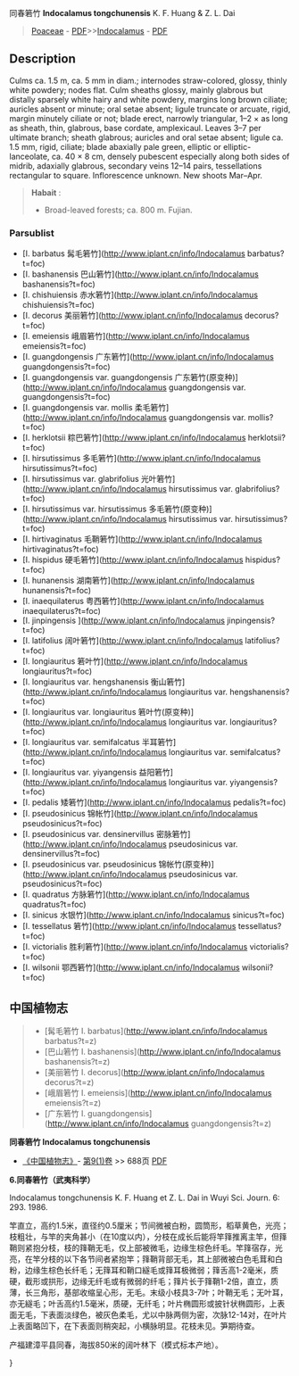 同春箬竹 **Indocalamus tongchunensis** K. F. Huang & Z. L. Dai

> [Poaceae](http://www.iplant.cn/info/Poaceae?t=foc) - [PDF](http://www.iplant.cn/foc/pdf/Poaceae.pdf)>>[Indocalamus](http://www.iplant.cn/info/Indocalamus?t=foc) - [PDF](http://www.iplant.cn/foc/pdf/Indocalamus.pdf)

## Description

Culms ca. 1.5 m, ca. 5 mm in diam.; internodes straw-colored, glossy, thinly white powdery; nodes flat. Culm sheaths glossy, mainly glabrous but distally sparsely white hairy and white powdery, margins long brown ciliate; auricles absent or minute; oral setae absent; ligule truncate or arcuate, rigid, margin minutely ciliate or not; blade erect, narrowly triangular, 1–2 × as long as sheath, thin, glabrous, base cordate, amplexicaul. Leaves 3–7 per ultimate branch; sheath glabrous; auricles and oral setae absent; ligule ca. 1.5 mm, rigid, ciliate; blade abaxially pale green, elliptic or elliptic-lanceolate, ca. 40 × 8 cm, densely pubescent especially along both sides of midrib, adaxially glabrous, secondary veins 12–14 pairs, tessellations rectangular to square. Inflorescence unknown. New shoots Mar–Apr.

> **Habait** : 
>* Broad-leaved forests; ca. 800 m. Fujian.

### Parsublist

* [I.  barbatus  髯毛箬竹](http://www.iplant.cn/info/Indocalamus barbatus?t=foc)
* [I.  bashanensis  巴山箬竹](http://www.iplant.cn/info/Indocalamus bashanensis?t=foc)
* [I.  chishuiensis  赤水箬竹](http://www.iplant.cn/info/Indocalamus chishuiensis?t=foc)
* [I.  decorus  美丽箬竹](http://www.iplant.cn/info/Indocalamus decorus?t=foc)
* [I.  emeiensis  峨眉箬竹](http://www.iplant.cn/info/Indocalamus emeiensis?t=foc)
* [I.  guangdongensis  广东箬竹](http://www.iplant.cn/info/Indocalamus guangdongensis?t=foc)
* [I.  guangdongensis var. guangdongensis  广东箬竹(原变种)](http://www.iplant.cn/info/Indocalamus guangdongensis var. guangdongensis?t=foc)
* [I.  guangdongensis var. mollis  柔毛箬竹](http://www.iplant.cn/info/Indocalamus guangdongensis var. mollis?t=foc)
* [I.  herklotsii  粽巴箬竹](http://www.iplant.cn/info/Indocalamus herklotsii?t=foc)
* [I.  hirsutissimus  多毛箬竹](http://www.iplant.cn/info/Indocalamus hirsutissimus?t=foc)
* [I.  hirsutissimus var. glabrifolius  光叶箬竹](http://www.iplant.cn/info/Indocalamus hirsutissimus var. glabrifolius?t=foc)
* [I.  hirsutissimus var. hirsutissimus  多毛箬竹(原变种)](http://www.iplant.cn/info/Indocalamus hirsutissimus var. hirsutissimus?t=foc)
* [I.  hirtivaginatus  毛鞘箬竹](http://www.iplant.cn/info/Indocalamus hirtivaginatus?t=foc)
* [I.  hispidus  硬毛箬竹](http://www.iplant.cn/info/Indocalamus hispidus?t=foc)
* [I.  hunanensis  湖南箬竹](http://www.iplant.cn/info/Indocalamus hunanensis?t=foc)
* [I.  inaequilaterus  粤西箬竹](http://www.iplant.cn/info/Indocalamus inaequilaterus?t=foc)
* [I.  jinpingensis  ](http://www.iplant.cn/info/Indocalamus jinpingensis?t=foc)
* [I.  latifolius  阔叶箬竹](http://www.iplant.cn/info/Indocalamus latifolius?t=foc)
* [I.  longiauritus  箬叶竹](http://www.iplant.cn/info/Indocalamus longiauritus?t=foc)
* [I.  longiauritus var. hengshanensis  衡山箬竹](http://www.iplant.cn/info/Indocalamus longiauritus var. hengshanensis?t=foc)
* [I.  longiauritus var. longiauritus  箬叶竹(原变种)](http://www.iplant.cn/info/Indocalamus longiauritus var. longiauritus?t=foc)
* [I.  longiauritus var. semifalcatus  半耳箬竹](http://www.iplant.cn/info/Indocalamus longiauritus var. semifalcatus?t=foc)
* [I.  longiauritus var. yiyangensis  益阳箬竹](http://www.iplant.cn/info/Indocalamus longiauritus var. yiyangensis?t=foc)
* [I.  pedalis  矮箬竹](http://www.iplant.cn/info/Indocalamus pedalis?t=foc)
* [I.  pseudosinicus  锦帐竹](http://www.iplant.cn/info/Indocalamus pseudosinicus?t=foc)
* [I.  pseudosinicus var. densinervillus  密脉箬竹](http://www.iplant.cn/info/Indocalamus pseudosinicus var. densinervillus?t=foc)
* [I.  pseudosinicus var. pseudosinicus  锦帐竹(原变种)](http://www.iplant.cn/info/Indocalamus pseudosinicus var. pseudosinicus?t=foc)
* [I.  quadratus  方脉箬竹](http://www.iplant.cn/info/Indocalamus quadratus?t=foc)
* [I.  sinicus  水银竹](http://www.iplant.cn/info/Indocalamus sinicus?t=foc)
* [I.  tessellatus  箬竹](http://www.iplant.cn/info/Indocalamus tessellatus?t=foc)
* [I.  victorialis  胜利箬竹](http://www.iplant.cn/info/Indocalamus victorialis?t=foc)
* [I.  wilsonii  鄂西箬竹](http://www.iplant.cn/info/Indocalamus wilsonii?t=foc)

## 中国植物志

> * [髯毛箬竹  I.  barbatus](http://www.iplant.cn/info/Indocalamus barbatus?t=z)
> * [巴山箬竹  I.  bashanensis](http://www.iplant.cn/info/Indocalamus bashanensis?t=z)
> * [美丽箬竹  I.  decorus](http://www.iplant.cn/info/Indocalamus decorus?t=z)
> * [峨眉箬竹  I.  emeiensis](http://www.iplant.cn/info/Indocalamus emeiensis?t=z)
> * [广东箬竹  I.  guangdongensis](http://www.iplant.cn/info/Indocalamus guangdongensis?t=z)

**同春箬竹 Indocalamus tongchunensis**

* [《中国植物志》](http://www.iplant.cn/frps)- [第9(1)卷](http://www.iplant.cn/frps/vol/9(1)) >> 688页 [PDF](http://www.iplant.cn/frps/pdf/9(1)/688.pdf)

**6.同春箬竹（武夷科学）**

Indocalamus tongchunensis K. F. Huang et Z. L. Dai in Wuyi Sci. Journ. 6: 293. 1986.

竿直立，高约1.5米，直径约0.5厘米；节间微被白粉，圆筒形，稻草黄色，光亮；枝粗壮，与竿的夹角甚小（在10度以内），分枝在成长后能将竿箨推离主竿，但箨鞘则紧抱分枝，枝的箨鞘无毛，仅上部被微毛，边缘生棕色纤毛。竿箨宿存，光亮，在竿分枝的以下各节间者紧抱竿；箨鞘背部无毛，其上部微被白色毛茸和白粉，边缘生棕色长纤毛；无箨耳和鞘口繸毛或箨耳极微弱；箨舌高1-2毫米，质硬，截形或拱形，边缘无纤毛或有微弱的纤毛；箨片长于箨鞘1-2倍，直立，质薄，长三角形，基部收缩呈心形，无毛。末级小枝具3-7叶；叶鞘无毛；无叶耳，亦无繸毛；叶舌高约1.5毫米，质硬，无纤毛；叶片椭圆形或披针状椭圆形，上表面无毛，下表面淡绿色，被灰色柔毛，尤以中脉两侧为密，次脉12-14对，在叶片上表面略凹下，在下表面则稍突起，小横脉明显。花枝未见。笋期待查。

产福建漳平县同春，海拔850米的阔叶林下（模式标本产地）。

}
